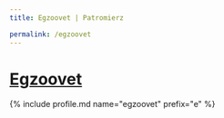 ```yaml
---
title: Egzoovet | Patromierz

permalink: /egzoovet
---
```


# [Egzoovet](https://patronite.pl/egzoovet)

{% include profile.md name="egzoovet" prefix="e" %}
